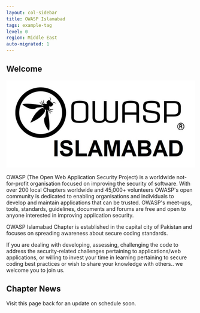 ```yaml
---
layout: col-sidebar
title: OWASP Islamabad
tags: example-tag
level: 0
region: Middle East
auto-migrated: 1
---
```



## Welcome

<img src="assets/images/owasp-islamabad-2.jpg"/>

OWASP (The Open Web Application Security Project) is a worldwide not-for-profit organisation focused on improving the security of software. With over 200 local Chapters worldwide and 45,000+ volunteers OWASP's open community is dedicated to enabling organisations and individuals to develop and maintain applications that can be trusted. OWASP's meet-ups, tools, standards, guidelines, documents and forums are free and open to anyone interested in improving application security.

OWASP Islamabad Chapter is established in the capital city of Pakistan and focuses on spreading awareness about secure coding standards. 

If you are dealing with developing, assessing, challenging the code to address the security-related challenges pertaining to applications/web applications, or willing to invest your time in learning pertaining to secure coding best practices or wish to share your knowledge with others.. we welcome you to join us.

## Chapter News

Visit this page back for an update on schedule soon.
